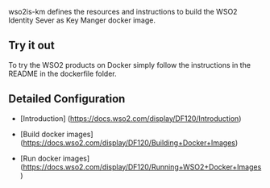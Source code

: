 wso2is-km defines the resources and instructions to build the WSO2 Identity Sever as Key Manger docker image.

## Try it out

To try the WSO2 products on Docker simply follow the instructions in the README in the dockerfile folder.

## Detailed Configuration

* [Introduction] (https://docs.wso2.com/display/DF120/Introduction)

* [Build docker images] (https://docs.wso2.com/display/DF120/Building+Docker+Images)

* [Run docker images] (https://docs.wso2.com/display/DF120/Running+WSO2+Docker+Images)

